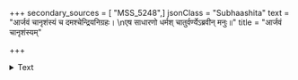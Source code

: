 +++
secondary_sources = [ "MSS_5248",]
jsonClass = "Subhaashita"
text = "आर्जवं चानृशंस्यं च दमश्चेन्द्रियनिग्रहः।  \nएष साधारणो धर्मश् चातुर्वर्ण्येऽब्रवीन् मनुः॥"
title = "आर्जवं चानृशंस्यम्"

+++

<details><summary>Text</summary>

आर्जवं चानृशंस्यं च दमश्चेन्द्रियनिग्रहः।  
एष साधारणो धर्मश् चातुर्वर्ण्येऽब्रवीन् मनुः॥
</details>
